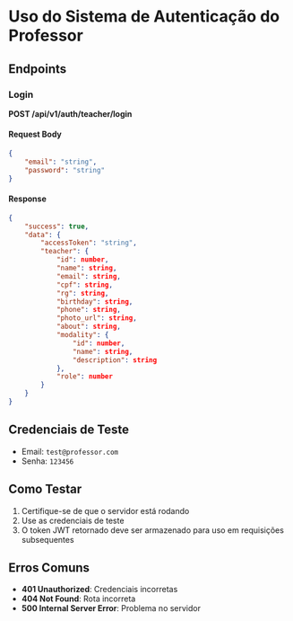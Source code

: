 # Uso do Sistema de Autenticação do Professor

## Endpoints

### Login
**POST /api/v1/auth/teacher/login**

#### Request Body
```json
{
    "email": "string",
    "password": "string"
}
```

#### Response
```json
{
    "success": true,
    "data": {
        "accessToken": "string",
        "teacher": {
            "id": number,
            "name": string,
            "email": string,
            "cpf": string,
            "rg": string,
            "birthday": string,
            "phone": string,
            "photo_url": string,
            "about": string,
            "modality": {
                "id": number,
                "name": string,
                "description": string
            },
            "role": number
        }
    }
}
```

## Credenciais de Teste
- Email: `test@professor.com`
- Senha: `123456`

## Como Testar
1. Certifique-se de que o servidor está rodando
2. Use as credenciais de teste
3. O token JWT retornado deve ser armazenado para uso em requisições subsequentes

## Erros Comuns
- **401 Unauthorized**: Credenciais incorretas
- **404 Not Found**: Rota incorreta
- **500 Internal Server Error**: Problema no servidor
